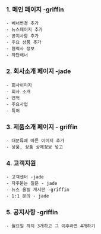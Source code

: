 ### 1. 메인 페이지  -griffin
    - 베너변경 추가
    - 뉴스페이지 추가
    - 공지사항 추가
    - 주요 상품 추가
    - 협력사 정보
    - 하단배너

### 2. 회사소개 페이지 -jade
    - 회사이미지 
    - 회사 소개 
    - 연혁
    - 주요사업
    - 특허

### 3. 제품소개 페이지 - griffin
    - 대분류에 따른 이미지 추가
    - 상품, 상품 상제정보 넣고

### 4. 고객지원
    - 고객센터 -jade
    - 자주묻는 질문 - jade
    - 뉴스 올릴 게시판 -griffin
    - 1:1 문의 - jade

### 5. 공지사항 -griffin






    - 월요일 까지 3개하고 그 이후라면 4개하기
